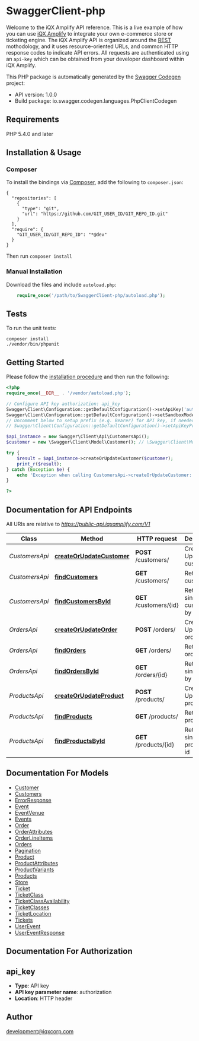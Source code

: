 # SwaggerClient-php
Welcome to the iQX Amplify API reference. This is a live example of how you can use [iQX Amplify](http://app.iqxamplify.com/) to integrate your own e-commerce store or ticketing engine.  The iQX Amplify API is organized around the [REST](http://en.wikipedia.org/wiki/Representational_State_Transfer) mothodology, and it uses resource-oriented URLs, and common HTTP response codes to indicate API errors. All requests are authenticated using an `api-key` which can be obtained from your developer dashboard within iQX Amplify.

This PHP package is automatically generated by the [Swagger Codegen](https://github.com/swagger-api/swagger-codegen) project:

- API version: 1.0.0
- Build package: io.swagger.codegen.languages.PhpClientCodegen

## Requirements

PHP 5.4.0 and later

## Installation & Usage
### Composer

To install the bindings via [Composer](http://getcomposer.org/), add the following to `composer.json`:

```
{
  "repositories": [
    {
      "type": "git",
      "url": "https://github.com/GIT_USER_ID/GIT_REPO_ID.git"
    }
  ],
  "require": {
    "GIT_USER_ID/GIT_REPO_ID": "*@dev"
  }
}
```

Then run `composer install`

### Manual Installation

Download the files and include `autoload.php`:

```php
    require_once('/path/to/SwaggerClient-php/autoload.php');
```

## Tests

To run the unit tests:

```
composer install
./vendor/bin/phpunit
```

## Getting Started

Please follow the [installation procedure](#installation--usage) and then run the following:

```php
<?php
require_once(__DIR__ . '/vendor/autoload.php');

// Configure API key authorization: api_key
Swagger\Client\Configuration::getDefaultConfiguration()->setApiKey('authorization', 'YOUR_API_KEY');
Swagger\Client\Configuration::getDefaultConfiguration()->setSandboxMode(true);
// Uncomment below to setup prefix (e.g. Bearer) for API key, if needed
// Swagger\Client\Configuration::getDefaultConfiguration()->setApiKeyPrefix('authorization', 'Bearer');

$api_instance = new Swagger\Client\Api\CustomersApi();
$customer = new \Swagger\Client\Model\Customer(); // \Swagger\Client\Model\Customer | Add or update customer details

try {
    $result = $api_instance->createOrUpdateCustomer($customer);
    print_r($result);
} catch (Exception $e) {
    echo 'Exception when calling CustomersApi->createOrUpdateCustomer: ', $e->getMessage(), PHP_EOL;
}

?>
```

## Documentation for API Endpoints

All URIs are relative to *https://public-api.iqxamplify.com/V1*

Class | Method | HTTP request | Description
------------ | ------------- | ------------- | -------------
*CustomersApi* | [**createOrUpdateCustomer**](docs/Api/CustomersApi.md#createorupdatecustomer) | **POST** /customers/ | Create or Update a customer
*CustomersApi* | [**findCustomers**](docs/Api/CustomersApi.md#findcustomers) | **GET** /customers/ | Retrieve all customers
*CustomersApi* | [**findCustomersById**](docs/Api/CustomersApi.md#findcustomersbyid) | **GET** /customers/{id} | Retrieve a single customer by id
*OrdersApi* | [**createOrUpdateOrder**](docs/Api/OrdersApi.md#createorupdateorder) | **POST** /orders/ | Create or Update a order
*OrdersApi* | [**findOrders**](docs/Api/OrdersApi.md#findorders) | **GET** /orders/ | Retrieve all orders
*OrdersApi* | [**findOrdersById**](docs/Api/OrdersApi.md#findordersbyid) | **GET** /orders/{id} | Retrieve a single order by id
*ProductsApi* | [**createOrUpdateProduct**](docs/Api/ProductsApi.md#createorupdateproduct) | **POST** /products/ | Create or Update a product
*ProductsApi* | [**findProducts**](docs/Api/ProductsApi.md#findproducts) | **GET** /products/ | Retrieve all products
*ProductsApi* | [**findProductsById**](docs/Api/ProductsApi.md#findproductsbyid) | **GET** /products/{id} | Retrieve a single product by id


## Documentation For Models

 - [Customer](docs/Model/Customer.md)
 - [Customers](docs/Model/Customers.md)
 - [ErrorResponse](docs/Model/ErrorResponse.md)
 - [Event](docs/Model/Event.md)
 - [EventVenue](docs/Model/EventVenue.md)
 - [Events](docs/Model/Events.md)
 - [Order](docs/Model/Order.md)
 - [OrderAttributes](docs/Model/OrderAttributes.md)
 - [OrderLineItems](docs/Model/OrderLineItems.md)
 - [Orders](docs/Model/Orders.md)
 - [Pagination](docs/Model/Pagination.md)
 - [Product](docs/Model/Product.md)
 - [ProductAttributes](docs/Model/ProductAttributes.md)
 - [ProductVariants](docs/Model/ProductVariants.md)
 - [Products](docs/Model/Products.md)
 - [Store](docs/Model/Store.md)
 - [Ticket](docs/Model/Ticket.md)
 - [TicketClass](docs/Model/TicketClass.md)
 - [TicketClassAvailability](docs/Model/TicketClassAvailability.md)
 - [TicketClasses](docs/Model/TicketClasses.md)
 - [TicketLocation](docs/Model/TicketLocation.md)
 - [Tickets](docs/Model/Tickets.md)
 - [UserEvent](docs/Model/UserEvent.md)
 - [UserEventResponse](docs/Model/UserEventResponse.md)


## Documentation For Authorization


## api_key

- **Type**: API key
- **API key parameter name**: authorization
- **Location**: HTTP header


## Author

development@iqxcorp.com


